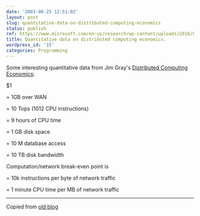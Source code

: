 ```yaml
---
date: '2003-08-25 12:51:02'
layout: post
slug: quantitative-data-on-distributed-computing-economics
status: publish
ref: https://www.microsoft.com/en-us/research/wp-content/uploads/2016/02/tr-2003-24.pdf
title: Quantitative data on distributed computing economics.
wordpress_id: '15'
categories: Programming
---
```


Some interesting quantitative data from Jim Gray's [Distributed Computing Economics](https://www.microsoft.com/en-us/research/wp-content/uploads/2016/02/tr-2003-24.pdf):


$1

= 1GB over WAN

= 10 Tops (1012 CPU instructions)


= 9 hours of CPU time

= 1 GB disk space

= 10 M database access

= 10 TB disk bandwidth


Computation/network break-even point is

= 10k instructions per byte of network traffic

= 1 minute CPU time per MB of network traffic


* * *


Copied from [old blog](http://www.google.com/search?q=cache:http%3A//www.obrain.com/Eamonn/archives/000088.html)
